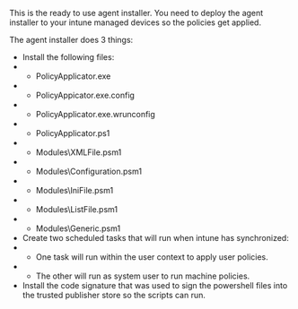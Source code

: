 This is the ready to use agent installer. You need to deploy the agent installer to your intune managed devices so the policies get applied.

The agent installer does 3 things:
* Install the following files:
* * PolicyApplicator.exe
* * PolicyAppicator.exe.config
* * PolicyApplicator.exe.wrunconfig
* * PolicyApplicator.ps1
* * Modules\XMLFile.psm1
* * Modules\Configuration.psm1
* * Modules\IniFile.psm1
* * Modules\ListFile.psm1
* * Modules\Generic.psm1
* Create two scheduled tasks that will run when intune has synchronized:
* * One task will run within the user context to apply user policies.
* * The other will run as system user to run machine policies.
* Install the code signature that was used to sign the powershell files into the trusted publisher store so the scripts can run.
